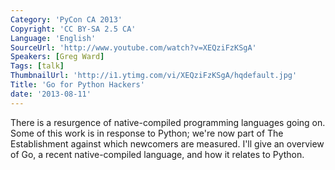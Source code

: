 ```yaml
---
Category: 'PyCon CA 2013'
Copyright: 'CC BY-SA 2.5 CA'
Language: 'English'
SourceUrl: 'http://www.youtube.com/watch?v=XEQziFzKSgA'
Speakers: [Greg Ward]
Tags: [talk]
ThumbnailUrl: 'http://i1.ytimg.com/vi/XEQziFzKSgA/hqdefault.jpg'
Title: 'Go for Python Hackers'
date: '2013-08-11'
---
```

There is a resurgence of native-compiled programming languages going on. Some of this work is in response to Python; we're now part of The Establishment against which newcomers are measured. I'll give an overview of Go, a recent native-compiled language, and how it relates to Python. 
